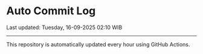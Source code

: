 # Auto Commit Log

Last updated: Tuesday, 16-09-2025 02:10 WIB

---

This repository is automatically updated every hour using GitHub Actions.
